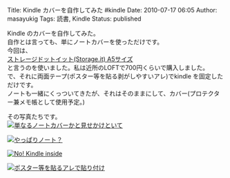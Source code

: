 Title: Kindle カバーを自作してみた #kindle
Date: 2010-07-17 06:05
Author: masayukig
Tags: 読書, Kindle
Status: published

Kindle のカバーを自作してみた。  
自作とは言っても、単にノートカバーを使っただけです。  
今回は、[  
ストレージドットイット(Storage.it) A5サイズ  
](http://pt.afl.rakuten.co.jp/c/000f5254.872e6b72/?url=http%3a%2f%2fitem.rakuten.co.jp%2fgraphia-marks%2fsti-nb1-br%2f)と言うのを使いました。私は近所のLOFTで700円くらいで購入しました。  
で、それに両面テープ(ポスター等を貼る剥がしやすいアレ)でkindle
を固定しただけです。  
ノートも一緒にくっついてきたが、それはそのままにして、カバー(プロテクター兼メモ帳として使用予定。)

その写真たちです。  
[![単なるノートカバーかと見せかけといて](http://farm5.static.flickr.com/4116/4796875727_3ec65c8249.jpg)
](http://www.flickr.com/photos/masayun/4796875727/ "単なるノートカバーかと見せかけといて by masayukig, on Flickr")

[![やっぱりノート？](http://farm5.static.flickr.com/4120/4796876355_4f6c4e06e1.jpg)
](http://www.flickr.com/photos/masayun/4796876355/ "やっぱりノート？ by masayukig, on Flickr")

[![No! Kindle
inside](http://farm5.static.flickr.com/4116/4797505686_2aecf173c1.jpg)
](http://www.flickr.com/photos/masayun/4797505686/ "No! Kindle inside by masayukig, on Flickr")

[![ポスター等を貼るアレで貼り付け](http://farm5.static.flickr.com/4102/4797506218_b7107cac4a.jpg)
](http://www.flickr.com/photos/masayun/4797506218/ "ポスター等を貼るアレで貼り付け by masayukig, on Flickr")
